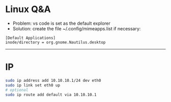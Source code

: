 # Linux Q&A

- Problem: vs code is set as the default explorer
- Solution: create the file ~/.config/mimeapps.list if necessary:

```text
[Default Applications]
inode/directory = org.gnome.Nautilus.desktop
```

----

# IP

```bash
sudo ip address add 10.10.10.1/24 dev eth0
sudo ip link set eth0 up
# optional
sudo ip route add default via 10.10.10.1
```

